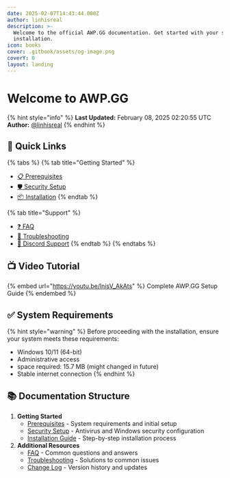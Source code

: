 ```yaml
---
date: 2025-02-07T14:43:44.000Z
author: linhisreal
description: >-
  Welcome to the official AWP.GG documentation. Get started with your setup and
  installation.
icon: books
cover: .gitbook/assets/og-image.png
coverY: 0
layout: landing
---
```


# Welcome to AWP.GG

{% hint style="info" %}
**Last Updated:** February 08, 2025 02:20:55 UTC\
**Author:** [@linhisreal](https://github.com/linhisreal)
{% endhint %}

## 🎯 Quick Links

{% tabs %}
{% tab title="Getting Started" %}
* [📋 Prerequisites](docs/getting-started/prerequisites.md)
* [🛡️ Security Setup](docs/getting-started/security-setup.md)
* [📦 Installation](docs/getting-started/installation.md)
{% endtab %}

{% tab title="Support" %}
* [❓ FAQ](docs/additional-resources/faq.md)
* [🔧 Troubleshooting](docs/additional-resources/troubleshooting.md)
* [💬 Discord Support](https://discord.gg/awp)
{% endtab %}
{% endtabs %}

## 📺 Video Tutorial

{% embed url="https://youtu.be/lnisV_AkAts" %}
Complete AWP.GG Setup Guide
{% endembed %}

## ✅ System Requirements

{% hint style="warning" %}
Before proceeding with the installation, ensure your system meets these requirements:

* Windows 10/11 (64-bit)
* Administrative access
* space required: 15.7 MB (might changed in future)
* Stable internet connection
{% endhint %}

## 📚 Documentation Structure

1. **Getting Started**
   * [Prerequisites](docs/getting-started/prerequisites.md) - System requirements and initial setup
   * [Security Setup](docs/getting-started/security-setup.md) - Antivirus and Windows security configuration
   * [Installation Guide](docs/getting-started/installation.md) - Step-by-step installation process
2. **Additional Resources**
   * [FAQ](docs/additional-resources/faq.md) - Common questions and answers
   * [Troubleshooting](docs/additional-resources/troubleshooting.md) - Solutions to common issues
   * [Change Log](docs/additional-resources/changelog.md) - Version history and updates
